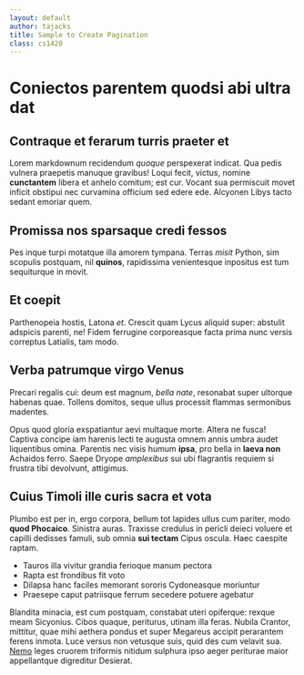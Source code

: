 ```yaml
---
layout: default
author: tajacks
title: Sample to Create Pagination
class: cs1420
---
```


# Coniectos parentem quodsi abi ultra dat

## Contraque et ferarum turris praeter et

Lorem markdownum recidendum *quoque* perspexerat indicat. Qua pedis vulnera
praepetis manuque gravibus! Loqui fecit, victus, nomine **cunctantem** libera et
anhelo comitum; est cur. Vocant sua permiscuit movet inficit obstipui nec
curvamina officium sed edere ede. Alcyonen Libys tacto sedant emoriar quem.

## Promissa nos sparsaque credi fessos

Pes inque turpi motatque illa amorem tympana. Terras *misit* Python, sim
scopulis postquam, nil **quinos**, rapidissima venientesque inpositus est tum
sequiturque in movit.

## Et coepit

Parthenopeia hostis, Latona *et*. Crescit quam Lycus aliquid super: abstulit
adspicis parenti, ne! Fidem ferrugine corporeasque facta prima nunc versis
correptus Latialis, tam modo.

## Verba patrumque virgo Venus

Precari regalis cui: deum est magnum, *bella nate*, resonabat super ultorque
habenas quae. Tollens domitos, seque ullus processit flammas sermonibus
madentes.

Opus quod gloria exspatiantur aevi multaque morte. Altera ne fusca! Captiva
concipe iam harenis lecti te augusta omnem annis umbra audet liquentibus omina.
Parentis nec visis humum **ipsa**, pro bella in **laeva non** Achaidos ferro.
Saepe Dryope *amplexibus* sui ubi flagrantis requiem si frustra
tibi devolvunt, attigimus.

## Cuius Timoli ille curis sacra et vota

Plumbo est per in, ergo corpora, bellum tot lapides ullus cum pariter, modo
**quod Phocaico**. Sinistra auras. Traxisse credulus in pericli deieci voluere
et capilli dedisses famuli, sub omnia **sui tectam** Cipus oscula. Haec caespite
raptam.

- Tauros illa vivitur grandia ferioque manum pectora
- Rapta est frondibus fit voto
- Dilapsa hanc faciles memorant sororis Cydoneasque moriuntur
- Praesepe caput patriisque ferrum secedere potuere agebatur

Blandita minacia, est cum postquam, constabat uteri opiferque: rexque meam
Sicyonius. Cibos quaque, periturus, utinam illa feras. Nubila Crantor, mittitur,
quae mihi aethera pondus et super Megareus accipit perarantem ferens inmota.
Luce versus non vetusque suis, quid des cum velavit sua. [Nemo](#sumere) leges
cruorem triformis nitidum sulphura ipso aeger periturae maior appellantque
digreditur Desierat.
